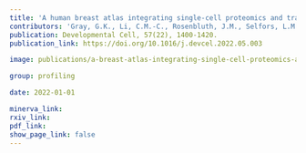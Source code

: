 ```yaml
---
title: 'A human breast atlas integrating single-cell proteomics and transcriptomics.'
contributors: 'Gray, G.K., Li, C.M.-C., Rosenbluth, J.M., Selfors, L.M., Girnius, N., Lin, J.-R., Schackmann, R.C.J., Goh, W.L., Moore, K., Shapiro, H.K., Mei, S., D’Andrea, K., Nathanson, K.L., Sorger, P.K., Santagata, S., Regev, A., Garber, J.E., Dillon, D.A., Brugge, J.S. (2022).'
publication: Developmental Cell, 57(22), 1400-1420.
publication_link: https://doi.org/10.1016/j.devcel.2022.05.003

image: publications/a-breast-atlas-integrating-single-cell-proteomics-and-transcriptomics.jpg

group: profiling

date: 2022-01-01

minerva_link:
rxiv_link:
pdf_link:
show_page_link: false
---
```


